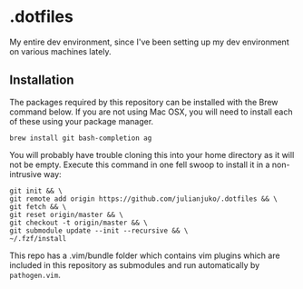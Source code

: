 # .dotfiles
My entire dev environment, since I've been setting up my dev environment on various machines lately.

## Installation

The packages required by this repository can be installed with the Brew command below. If you are not using Mac OSX, you will need to install each of these using your package manager.
```
brew install git bash-completion ag
```

You will probably have trouble cloning this into your home directory as it will not be empty. Execute this command in one fell swoop to install it in a non-intrusive way:
```
git init && \
git remote add origin https://github.com/julianjuko/.dotfiles && \
git fetch && \
git reset origin/master && \ 
git checkout -t origin/master && \
git submodule update --init --recursive && \
~/.fzf/install
```

This repo has a .vim/bundle folder which contains vim plugins which are included in this repository as submodules and run automatically by `pathogen.vim`.
